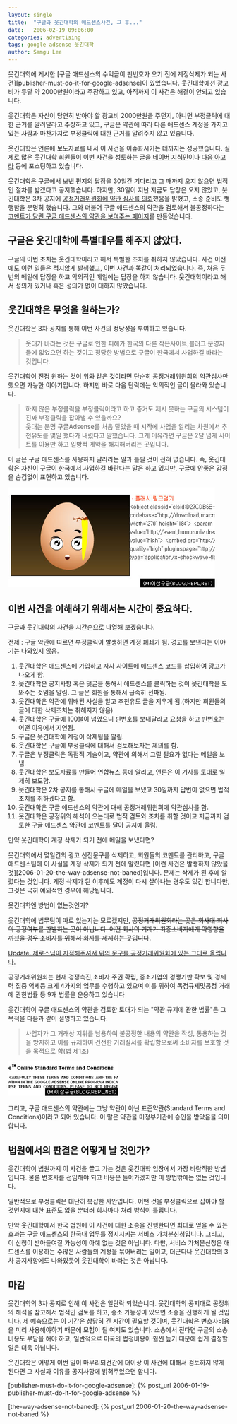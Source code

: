 ```yaml
---
layout: single
title:  "구글과 웃긴대학의 애드센스사건, 그 후..."
date:   2006-02-19 09:06:00
categories: advertising
tags: google adsense 웃긴대학
author: Samgu Lee
---
```

웃긴대학에 게시한 [구글 애드센스의 수익금이 핀번호가 오기 전에 계정삭제가 되는 사건][publisher-must-do-it-for-google-adsense]이 있었습니다. 웃긴대학에선 광고비가 두달 약 2000만원이라고 주장하고 있고, 아직까지 이 사건은 해결이 안되고 있습니다.

웃긴대학은 자신이 당연히 받아야 할 광고비 2000만원을 주던지, 아니면 부정클릭에 대한 근거를 알려달라고 주장하고 있고, 구글은 약관에 따라 다른 애드센스 계정을 가지고 있는 사람과 마찬가지로 부정클릭에 대한 근거를 알려주지 않고 있습니다.

웃긴대학은 언론에 보도자료를 내서 이 사건을 이슈화시키는 데까지는 성공했습니다. 실제로 많은 웃긴대학 회원들이 이번 사건을 성토하는 글을 [네이버 지식인](http://kin.naver.com/search.naver?where=ns_all&query=%B1%B8%B1%DB+%BF%F4%B1%E4%B4%EB%C7%D0)이나 [다음 아고라](http://agora.media.daum.net/petition/view.do?no=10607) 등에 포스팅하고 있습니다.

웃긴대학은 구글에서 보낸 편지의 답장을 30일간 기다리고 그 때까지 오지 않으면 법적인 절차를 밟겠다고 공지했습니다. 하지만, 30일이 지난 지금도 답장은 오지 않았고, 웃긴대학은 3차 공지에 [공정거래위원회에 약관 심사를 의뢰](http://www.etnews.co.kr/news/detail.html?id=200602080131)했음을 밝혔고, 소송 준비도 병행함을 분명히 했습니다. 그와 더불어 구글 애드센스의 약관을 검토해서 불공정하다는 [코멘트가 달린 구글 애드센스의 약관을 보여주는 페이지](http://event.humoruniv.dreamwiz.com/images/tmppp/google_law.html)를 만들었습니다.

## 구글은 웃긴대학에 특별대우를 해주지 않았다.

구글의 이번 조치는 웃긴대학이라고 해서 특별한 조치를 취하지 않았습니다. 사건 이전에도 이런 일들은 적지않게 발생했고, 이번 사건과 똑같이 처리되었습니다. 즉, 처음 두번의 메일에 답장을 하고 악의적인 메일에는 답장을 하지 않습니다. 웃긴대학이라고 해서 성의가 있거나 혹은 성의가 없이 대하지 않았습니다.

## 웃긴대학은 무엇을 원하는가?

웃긴대학은 3차 공지를 통해 이번 사건의 정당성을 부여하고 있습니다.

> 웃대가 바라는 것은 구글로 인한 피해가 한국의 다른 작은사이트,블러그 운영자들에 없었으면 하는 것이고 정당한 방법으로 구글이 한국에서 사업하길 바라는 것입니다.

웃긴대학이 진정 원하는 것이 위와 같은 것이라면 단순히 공정거래위원회의 약관심사만 했으면 가능한 이야기입니다. 하지만 바로 다음 단락에는 악의적인 글이 올라와 있습니다.

> 하지 않은 부정클릭을 부정클릭이라고 하고 증거도 제시 못하는 구글의 시스템이 진짜 부정클릭을 잡아낼 수 있을까요?  
> 웃대는 분명 구글Adsense를 처음 달았을 때 시작에 사업을 알리는 차원에서 추천유도를 몇일 했다가 내렸다고 말했습니다. 그게 이유라면 구글은 2달 넘게 사이트를 이용만 하고 일방적 계약을 해지해버리는 곳입니다.

이 글은 구글 애드센스를 사용하지 말라라는 말과 틀릴 것이 전혀 없습니다. 즉, 웃긴대학은 자신이 구글이 한국에서 사업하길 바란다는 말은 하고 있지만, 구글에 안좋은 감정을 숨김없이 표현하고 있습니다.

![웃긴대학에서 배포하는 애드센스 플래쉬](/assets/humoruniv_vs_google.jpg)

## 이번 사건을 이해하기 위해서는 시간이 중요하다.

구글과 웃긴대학의 사건을 시간순으로 나열해 보겠습니다.

전제 : 구글 약관에 따르면 부정클릭이 발생하면 계정 폐쇄가 됨. 경고를 보낸다는 이야기는 나와있지 않음.

1. 웃긴대학은 애드센스에 가입하고 자사 사이트에 애드센스 코드를 삽입하여 광고가 나오게 함.
2. 웃긴대학은 공지사항 혹은 덧글을 통해서 애드센스를 클릭하는 것이 웃긴대학을 도와주는 것임을 알림. 그 글은 회원을 통해서 급속히 전파됨.
3. 웃긴대학은 약관에 위배된 사실을 알고 추천유도 글을 지우게 됨.(하지만 회원들의 글에 대한 삭제조치는 취해지지 않음)
4. 웃긴대학은 구글에 100불이 넘었으니 핀번호를 보내달라고 요청을 하고 핀번호는 어떤 이유에서 지연됨.
5. 구글은 웃긴대학에 계정이 삭제됨을 알림.
6. 웃긴대학은 구글에 부정클릭에 대해서 검토해보자는 제의를 함.
7. 구글은 부정클릭은 독점적 기술이고, 약관에 의해서 그럴 필요가 없다는 메일을 보냄.
8. 웃긴대학은 보도자료를 만들어 연합뉴스 등에 알리고, 언론은 이 기사를 토대로 일제히 보도함.
9. 웃긴대학은 2차 공지를 통해서 구글에 메일을 보냈고 30일까지 답변이 없으면 법적조치를 취하겠다고 함.
10. 웃긴대학은 구글 애드센스의 약관에 대해 공정거래위원회에 약관심사를 함.
11. 웃긴대학은 공정위의 해석이 오는대로 법적 검토와 조치를 취할 것이고 지금까지 검토한 구글 애드센스 약관에 코멘트를 달아 공지에 올림.

만약 웃긴대학이 계정 삭제가 되기 전에 메일을 보냈다면?

웃긴대학에서 몇일간의 광고 선전문구를 삭제하고, 회원들의 코멘트를 관리하고, 구글 애드센스팀에 이 사실을 계정 삭제가 되기 전에 알렸다면 [이런 사건은 발생하지 않았을 것][2006-01-20-the-way-adsense-not-baned]입니다. 문제는 삭제가 된 후에 알렸다는 것입니다. 계정 삭제가 된 이후에도 계정이 다시 살아나는 경우도 있긴 합니다만, 그것은 극히 예외적인 경우에 해당됩니다.

웃긴대학엔 방법이 없는것인가?

웃긴대학에 법무팀이 따로 있는지는 모르겠지만, <del datetime="2006-02-20T09:32:50+00:00">공정거래위원회라는 곳은 회사대 회사의 공정여부를 판별하는 곳이 아닙니다. 어떤 회사의 거래가 최종소비자에게 악영향을 끼쳤을 경우 소비자를 위해서 회사를 제제하는 곳입니다</del>.

<ins datetime="2006-02-20T09:32:50+00:00">Update. 제로스님이 지적해주셔서 위의 문구를 공정거래위원회에 있는 그대로 올립니다.

공정거래위원회는 현재 경쟁촉진,소비자 주권 확립, 중소기업의 경쟁기반 확보 및 경제력 집중 억제등 크게 4가지의 업무를 수행하고 있으며 이를 위하여 독점규제및공정 거래에 관한법률 등 9개 법률을 운용하고 있습니다</ins>

웃긴대학이 구글 애드센스의 약관을 검토한 토대가 되는 "약관 규제에 관한 법률"은 그 목적을 다음과 같이 설명하고 있습니다.

> 사업자가 그 거래상 지위를 남용하여 불공정한 내용의 약관을 작성, 통용하는 것을 방지하고 이를 규제하여 건전한 거래질서를 확립함으로써 소비자를 보호할 것을 목적으로 함(법 제1조)

![구글의 표준약관 일부](/assets/google_terms.jpg)

그리고, 구글 애드센스의 약관에는 그냥 약관이 아닌 표준약관(Standard Terms and Conditions)이라고 되어 있습니다. 이 말은 약관을 미정부기관에 승인을 받았음을 의미합니다.

## 법원에서의 판결은 어떻게 날 것인가?

웃긴대학이 법원까지 이 사건을 끌고 가는 것은 웃긴대학 입장에서 가장 바람직한 방법입니다. 물론 변호사를 선임해야 되고 비용은 들어가겠지만 이 방법밖에는 없는 것입니다.

일반적으로 부정클릭은 대단히 복잡한 사안입니다. 어떤 것을 부정클릭으로 잡아야 할 것인지에 대한 표준도 없을 뿐더러 회사마다 처리 방식이 틀립니다.

만약 웃긴대학에서 한국 법원에 이 사건에 대한 소송을 진행한다면 최대로 얻을 수 있는 효과는 구글 애드센스의 한국내 업무를 정지시키는 서비스 가처분신청입니다. 그리고, 이 신청이 받아들여질 가능성이 아예 없는 것은 아닙니다. 다만, 서비스 가처분신청은 애드센스를 이용하는 수많은 사람들의 계정을 묶어버리는 일이고, 더군다나 웃긴대학의 3차 공지사항에도 나와있듯이 웃긴대학이 바라는 것은 아닙니다.

## 마감

웃긴대학의 3차 공지로 인해 이 사건은 일단락 되었습니다. 웃긴대학의 공지대로 공정위의 해석을 참고해서 법적인 검토를 하고, 승소 가능성이 있으면 소송을 진행하게 될 것입니다. 제 예측으로는 이 기간은 상당히 긴 시간이 필요할 것이며, 웃긴대학은 변호사비용을 미리 사용해야하기 때문에 모험이 될 여지도 있습니다. 소송에서 진다면 구글의 소송비용도 부담을 해야 하고, 일반적으로 미국의 법정비용이 훨씬 높기 때문에 쉽게 결정할 일은 더욱 아닙니다.

웃긴대학은 어떻게 이번 일이 마무리되건간에 더이상 이 사건에 대해서 검토하지 않게 된다면 그 사실과 이유를 공지사항에 밝혀주었으면 합니다.

[publisher-must-do-it-for-google-adsense]: {% post_url 2006-01-19-publisher-must-do-it-for-google-adsense %}

[the-way-adsense-not-baned]: {% post_url 2006-01-20-the-way-adsense-not-baned %}